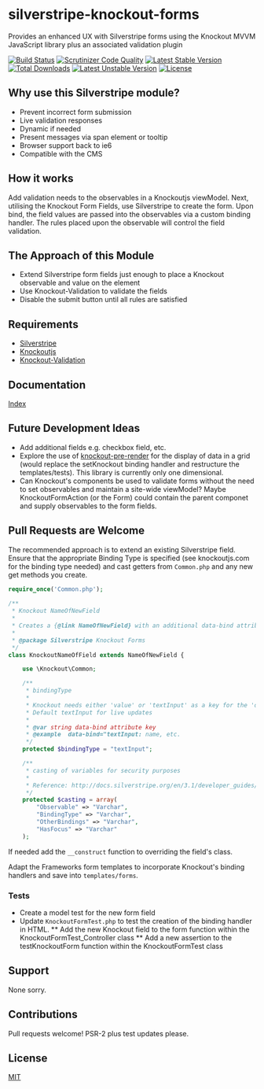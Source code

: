 # silverstripe-knockout-forms
Provides an enhanced UX with Silverstripe forms using the Knockout MVVM JavaScript library plus an associated validation plugin

[![Build Status](https://travis-ci.org/AntonyThorpe/silverstripe-knockout-forms.svg?branch=master)](https://travis-ci.org/AntonyThorpe/silverstripe-knockout-forms)
[![Scrutinizer Code Quality](https://scrutinizer-ci.com/g/AntonyThorpe/silverstripe-knockout-forms/badges/quality-score.png?b=master)](https://scrutinizer-ci.com/g/AntonyThorpe/silverstripe-knockout-forms/?branch=master)
[![Latest Stable Version](https://poser.pugx.org/antonythorpe/silverstripe-knockout-forms/v/stable)](https://packagist.org/packages/antonythorpe/silverstripe-knockout-forms)
[![Total Downloads](https://poser.pugx.org/antonythorpe/silverstripe-knockout-forms/downloads)](https://packagist.org/packages/antonythorpe/silverstripe-knockout-forms)
[![Latest Unstable Version](https://poser.pugx.org/antonythorpe/silverstripe-knockout-forms/v/unstable)](https://packagist.org/packages/antonythorpe/silverstripe-knockout-forms)
[![License](https://poser.pugx.org/antonythorpe/silverstripe-knockout-forms/license)](https://packagist.org/packages/antonythorpe/silverstripe-knockout-forms)

## Why use this Silverstripe module?
* Prevent incorrect form submission
* Live validation responses
* Dynamic if needed
* Present messages via span element or tooltip
* Browser support back to ie6
* Compatible with the CMS

## How it works 
Add validation needs to the observables in a Knockoutjs viewModel.  Next, utilising the Knockout Form Fields, use Silverstripe to create the form.  Upon bind, the field values are passed into the observables via a custom binding handler.  The rules placed upon the observable will control the field validation.

## The Approach of this Module
- Extend Silverstripe form fields just enough to place a Knockout observable and value on the element
- Use Knockout-Validation to validate the fields
- Disable the submit button until all rules are satisfied

## Requirements
* [Silverstripe](http://www.silverstripe.org)
* [Knockoutjs](http://knockoutjs.com/documentation/introduction.html)
* [Knockout-Validation](https://github.com/Knockout-Contrib/Knockout-Validation)

## Documentation
[Index](/docs/en/index.md)

## Future Development Ideas
- Add additional fields e.g. checkbox field, etc.
- Explore the use of [knockout-pre-render](https://github.com/ErikSchierboom/knockout-pre-rendered) for the display of data in a grid (would replace the setKnockout binding handler and restructure the templates/tests).  This library is currently only one dimensional.
- Can Knockout's components be used to validate forms without the need to set observables and maintain a site-wide viewModel?  Maybe KnockoutFormAction (or the Form) could contain the parent componet and supply observables to the form fields.

## Pull Requests are Welcome
The recommended approach is to extend an existing Silverstripe field.  Ensure that the appropriate Binding Type is specified (see knockoutjs.com for the binding type needed) and cast getters from `Common.php` and any new get methods you create.  
```php
require_once('Common.php');
    
/**
 * Knockout NameOfNewField
 * 
 * Creates a {@link NameOfNewField} with an additional data-bind attribute that links to a Knockout observable
 *
 * @package Silverstripe Knockout Forms
 */
class KnockoutNameOfField extends NameOfNewField {

    use \Knockout\Common;

    /**
     * bindingType
     *
     * Knockout needs either 'value' or 'textInput' as a key for the 'data-bind' HTML attribute
     * Default textInput for live updates
     *
     * @var string data-bind attribute key
     * @example  data-bind="textInput: name, etc.
     */
    protected $bindingType = "textInput";

    /**
     * casting of variables for security purposes
     *
     * Reference: http://docs.silverstripe.org/en/3.1/developer_guides/security/secure_coding/
     */
    protected $casting = array(
        "Observable" => "Varchar",
        "BindingType" => "Varchar",
        "OtherBindings" => "Varchar",
        "HasFocus" => "Varchar"
    );
```
If needed add the `__construct` function to overriding the field's class.

Adapt the Frameworks form templates to incorporate Knockout's binding handlers and save into `templates/forms`.

### Tests
* Create a model test for the new form field
* Update `KnockoutFormTest.php` to test the creation of the binding handler in HTML.
** Add the new Knockout field to the form function within the KnockoutFormTest_Controller class
** Add a new assertion to the testKnockoutForm function within the KnockoutFormTest class

## Support
None sorry.

## Contributions
Pull requests welcome!  PSR-2 plus test updates please.

## License
[MIT](LICENCE.md)


